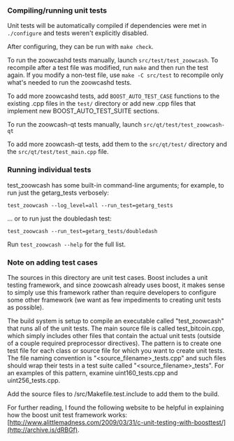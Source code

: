 ### Compiling/running unit tests

Unit tests will be automatically compiled if dependencies were met in `./configure`
and tests weren't explicitly disabled.

After configuring, they can be run with `make check`.

To run the zoowcashd tests manually, launch `src/test/test_zoowcash`. To recompile
after a test file was modified, run `make` and then run the test again. If you
modify a non-test file, use `make -C src/test` to recompile only what's needed
to run the zoowcashd tests.

To add more zoowcashd tests, add `BOOST_AUTO_TEST_CASE` functions to the existing
.cpp files in the `test/` directory or add new .cpp files that
implement new BOOST_AUTO_TEST_SUITE sections.

To run the zoowcash-qt tests manually, launch `src/qt/test/test_zoowcash-qt`

To add more zoowcash-qt tests, add them to the `src/qt/test/` directory and
the `src/qt/test/test_main.cpp` file.

### Running individual tests

test_zoowcash has some built-in command-line arguments; for
example, to run just the getarg_tests verbosely:

    test_zoowcash --log_level=all --run_test=getarg_tests

... or to run just the doubledash test:

    test_zoowcash --run_test=getarg_tests/doubledash

Run `test_zoowcash --help` for the full list.

### Note on adding test cases

The sources in this directory are unit test cases.  Boost includes a
unit testing framework, and since zoowcash already uses boost, it makes
sense to simply use this framework rather than require developers to
configure some other framework (we want as few impediments to creating
unit tests as possible).

The build system is setup to compile an executable called "test_zoowcash"
that runs all of the unit tests.  The main source file is called
test_bitcoin.cpp, which simply includes other files that contain the
actual unit tests (outside of a couple required preprocessor
directives).  The pattern is to create one test file for each class or
source file for which you want to create unit tests.  The file naming
convention is "<source_filename>_tests.cpp" and such files should wrap
their tests in a test suite called "<source_filename>_tests".  For an
examples of this pattern, examine uint160_tests.cpp and
uint256_tests.cpp.

Add the source files to /src/Makefile.test.include to add them to the build.

For further reading, I found the following website to be helpful in
explaining how the boost unit test framework works:
[http://www.alittlemadness.com/2009/03/31/c-unit-testing-with-boosttest/](http://archive.is/dRBGf).

